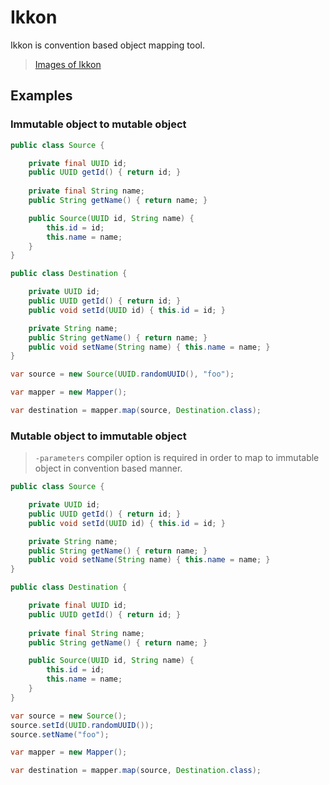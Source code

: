 # Ikkon

Ikkon is convention based object mapping tool.

> [Images of Ikkon](https://media.comicbook.com/2018/08/images-of-ikonn-1128198.jpeg)

## Examples 

### Immutable object to mutable object

```java
public class Source {

    private final UUID id;
    public UUID getId() { return id; }
    
    private final String name;
    public String getName() { return name; }

    public Source(UUID id, String name) {
        this.id = id;
        this.name = name;
    }
}

public class Destination {

    private UUID id;
    public UUID getId() { return id; }
    public void setId(UUID id) { this.id = id; }

    private String name;
    public String getName() { return name; }
    public void setName(String name) { this.name = name; }
}

var source = new Source(UUID.randomUUID(), "foo");

var mapper = new Mapper();

var destination = mapper.map(source, Destination.class);
```

### Mutable object to immutable object

> `-parameters` compiler option is required in order to map to immutable object in convention based manner.

```java
public class Source {

    private UUID id;
    public UUID getId() { return id; }
    public void setId(UUID id) { this.id = id; }

    private String name;
    public String getName() { return name; }
    public void setName(String name) { this.name = name; }
}

public class Destination {

    private final UUID id;
    public UUID getId() { return id; }
    
    private final String name;
    public String getName() { return name; }

    public Source(UUID id, String name) {
        this.id = id;
        this.name = name;
    }
}

var source = new Source();
source.setId(UUID.randomUUID());
source.setName("foo");

var mapper = new Mapper();

var destination = mapper.map(source, Destination.class);
```
